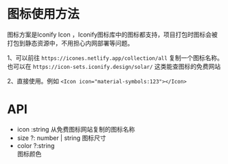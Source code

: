 # 图标使用方法

图标方案是Iconify Icon ，Iconify图标库中的图标都支持，项目打包时图标会被打包到静态资源中，不用担心内网部署等问题。  

1、可以前往 `https://icones.netlify.app/collection/all` 复制一个图标名称。也可以在 `https://icon-sets.iconify.design/solar/` 这类能查图标的免费网站

2、直接使用。例如 `<Icon icon="material-symbols:123"></Icon>`

# API
* icon :string 
 从免费图标网站复制的图标名称
* size ?: number | string 
 图标尺寸
* color ?:string  
图标颜色 
